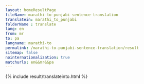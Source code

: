 ```yaml
---
layout: homeResultPage
fileName: marathi-to-punjabi-sentence-translation
translatein: marathi_to_punjabi
folderName : translate
lang: en
from: mr
to: pa
langname: marathi-to
permalink: /marathi-to-punjabi-sentence-translation/result
sitemap: false
nointernationalization: true
matchurls: en&&mr&&pa
---
```

{% include result/translateinto.html %}

<script src="/js/result/translation.js" data-foldername="{{page.folderName}}" data-lang="{{page.lang}}"></script>
